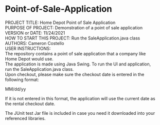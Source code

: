 # Point-of-Sale-Application

PROJECT TITLE: Home Depot Point of Sale Application  
PURPOSE OF PROJECT: Demonstration of a point of sale application  
VERSION or DATE: 11/24/2021  
HOW TO START THIS PROJECT: Run the SaleApplication.java class  
AUTHORS: Cameron Costello  
USER INSTRUCTIONS:  
The repository contains a point of sale application that a company like Home Depot would use.  
The application is made using Java Swing. To run the UI and application, run the SaleApplication.java class.  
Upon checkout, please make sure the checkout date is entered in the following format:  
  
MM/dd/yy  

If it is not entered in this format, the application will use the current date as the rental checkout date.  

The JUnit test Jar file is included in case you need it downloaded into your referenced libraries.
